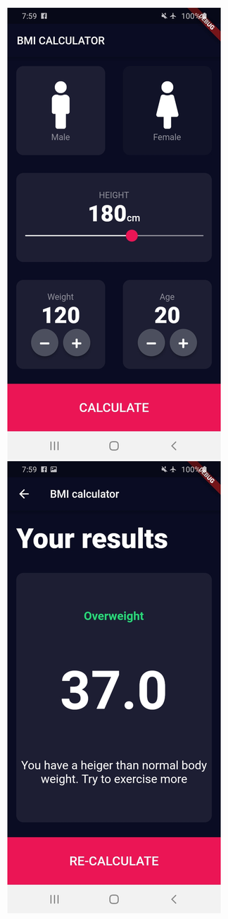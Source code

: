 ![Alt text](https://github.com/mohamed12samy/BMI-Calculator/blob/master/screenShots/screen1.jpg?raw=true "Optional Title")
![Alt text](https://github.com/mohamed12samy/BMI-Calculator/blob/master/screenShots/screen2.jpg?raw=true "Optional Title")
